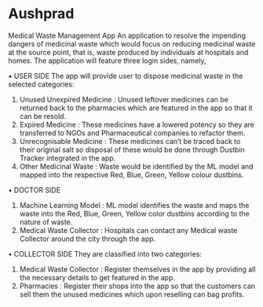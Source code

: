 # Aushprad
Medical Waste Management App
An application to resolve the impending dangers of medicinal waste which would focus on reducing medicinal waste at the source point, that is, waste produced by individuals at hospitals and homes.
The application will feature three login sides, namely,

•	USER SIDE
The app will provide user to dispose medicinal waste in the selected categories:
1) Unused Unexpired Medicine : Unused leftover medicines can be returned back to the pharmacies which are featured in the app so that it can be resold.
2) Expired Medicine : These medicines have a lowered potency so they are transferred to NGOs and Pharmaceutical companies to refactor them.
3) Unrecognisable Medicine : These medicines can’t be traced back to their original salt so disposal of these would be done through Dustbin Tracker integrated in the app.
4) Other Medicinal Waste : Waste would be identified by the ML model and mapped into the respective Red, Blue, Green, Yellow colour dustbins.
      
•	DOCTOR SIDE
1) Machine Learning Model : ML model identifies the waste and maps the waste into the Red, Blue, Green, Yellow color dustbins according to the nature of waste.
2) Medical Waste Collector : Hospitals can contact any Medical waste Collector around the city through the app.

•	COLLECTOR SIDE
They are classified into two categories:
1) Medical Waste Collector : Register themselves in the app by providing all the necessary details to get featured in the app.
2) Pharmacies : Register their shops into the app so that the customers can sell them the unused medicines which upon reselling can bag profits.

